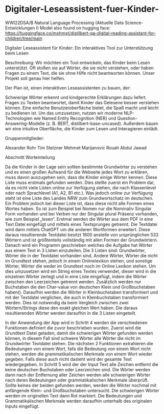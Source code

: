 # Digitaler-Leseassistent-fuer-Kinder-
WWI22DSA/B Natural Language Processing (Aktuelle Data Science-Entwicklungen I)
Model also found on hugging face:
https://huggingface.co/mxhmxt/distilbert-qa-digital-reading-assistant-for-children/tree/main

Digitaler Leseassistent für Kinder: 
Ein interaktives Tool zur Unterstützung beim Lesen


Beschreibung:
Wir möchten ein Tool entwickeln, das Kinder beim Lesen unterstützt. Oft stoßen sie auf Wörter, die sie nicht verstehen, oder haben Fragen zu einem Text, die sie ohne Hilfe nicht beantworten können. Unser Projekt soll genau hier helfen.


Der Plan ist, einen interaktiven Leseassistenten zu bauen, der:

Schwierige Wörter erkennt und kindgerechte Erklärungen dazu liefert.
Fragen zu Texten beantwortet, damit Kinder das Gelesene besser verstehen können.
Eine einfache Benutzeroberfläche bietet, die Spaß macht und leicht zu bedienen ist.
Um das umzusetzen, nutzen wir moderne NLP-Technologien wie Named Entity Recognition (NER) und Question-Answering-Modelle (z. B. BERT, distilbert-base-uncased). Außerdem bauen wir eine intuitive Oberfläche, die Kinder zum Lesen und Interagieren einlädt.

Gruppenmitglieder:

Alexander Rohr
Tim Stelzner
Mehmet Marijanovic
Rouah Abdul Jawad



Abschnitt Worteinteilung

Da die Kinder in der Lage sein sollten bestimmte Grundwörter zu verstehen und es einen großen Aufwand für die Webseite jedes Wort zu erklären, muss davon auszugehen sein, dass die Kinder einige Wörter kennen. Diese Liste muss erstmals gefunden werden. Dies stellte zuerst ein Problem dar, da es nicht viele Listen online zur Verfügung stehen, die nach Klassenlevel oder nach Sprachlevel (A1, A2, B1 etc.). Was jedoch online zur Verfügung steht ist eine Liste des Landes NRW zum Grundwortschatz im deutschen. Ein Problem jedoch bei dieser Liste ist, dass diese nicht alle Formen eines Wortes haben. So ist zum Beispiel bei Nomen nur die Nominativ Singular Form vorhanden und bei Verben nur der Singular plural Präsenz vorhanden, wie zum Beispiel „lesen“.
Erstmal werden die Wörter aus dem PDF in eine Text Datei eingefügt und mittels eines Textsprunges getrennt. Die Textdatei wird dann mittels ChatGPT um die anderen Wortformen erweitert. Diese daraus resultierende Textdatei besitzt 1600  anstelle von ursprünglichen 533 Wörtern und ist größtenteils vollständig mit allen Formen der Grundwörtern.
Danach wird ein Programm geschrieben welches die Aufgabe hat Wörter aus einem Text in 3 Listen einzuteilen. Die 3 Listen sind: Grundwörter, Wörter die in der Textdatei vorhanden sind, Andere Wörter, Wörter die nicht im Grundtext stehen, jedoch in einem Onlinelexikon stehen, und sonstige Wörter, Wörter die weder im Grundtext noch im Online Lexikon stehen. Um dies umzusetzen wird ein String eines Textes verwendet, dieser wird in die einzelnen Wörter zerlegt und in eine Liste eingefügt, indem die Wörter zwischen den Leerzeichen getrennt werden. Zusätzlich werden nur Buchstaben die den Char-value von deutschen Klein und Großbuchstaben haben(). Daraufhin werden die Wörter in Kleinbuchstaben transformiert und mit der Textdatei verglichen, die auch in Kleinbuchstaben transformiert werden. Dies ist notwendig da beim Vergleich zwischen zwei Wörtern/Strings diese den exakt gleichen Wert haben. Die daraus resultierenden Wörter werden daraufhin in die 3 Listen eingeteilt. 

In der Anwendung der App wird in Schritt 4 werden die verschiedenen Funktionen definiert die zuvor beschrieben wurden. Zuerst wird die Grundtext Datei geladen, damit die schwierigen Wörter gefunden werden können, in diesem Fall sind schwere Wörter alle Wörter die nicht im Grundwörter Textdatei stehen. Die nächsten 2 Funktionen extrahieren die Bedeutungen von einem Wort, falls die Bedeutung von einem Wort nicht stehen, werden die grammatikalischen Merkmale von einem Wort wieder gegeben. Falls diese auch nicht dasteht wird der gesamte Text wiedergegeben. In Schritt 5 wird der der Input Text alle Zeichen entfernt die keine deutschen Buchstaben  oder Leerzeichen sind. Die Wörter werden dann nach der Entfernung aller Zeichen werden alle schwierigen Wörter nach deren Bedeutungen oder grammatikalischen Merkmale überprüft. Sollte keines der beiden gefunden werden, werden die Wörter nochmal mit anfängende Klein- und Großbuchstaben untersucht. Die schwierigen Wörter werden im originellen Text dann Rot markiert. Die Bedeutungen und Grammatikalischen Merkmale werden daraufhin unterhalb des originalen Inputs eingefügt.